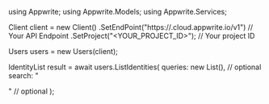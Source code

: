using Appwrite;
using Appwrite.Models;
using Appwrite.Services;

Client client = new Client()
    .SetEndPoint("https://<REGION>.cloud.appwrite.io/v1") // Your API Endpoint
    .SetProject("<YOUR_PROJECT_ID>"); // Your project ID

Users users = new Users(client);

IdentityList result = await users.ListIdentities(
    queries: new List<string>(), // optional
    search: "<SEARCH>" // optional
);